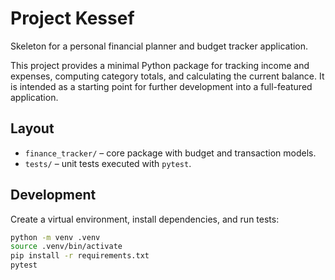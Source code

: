 # Project Kessef

Skeleton for a personal financial planner and budget tracker application.

This project provides a minimal Python package for tracking income and expenses,
computing category totals, and calculating the current balance.  It is intended
as a starting point for further development into a full-featured application.

## Layout

- `finance_tracker/` – core package with budget and transaction models.
- `tests/` – unit tests executed with `pytest`.

## Development

Create a virtual environment, install dependencies, and run tests:

```bash
python -m venv .venv
source .venv/bin/activate
pip install -r requirements.txt
pytest
```
